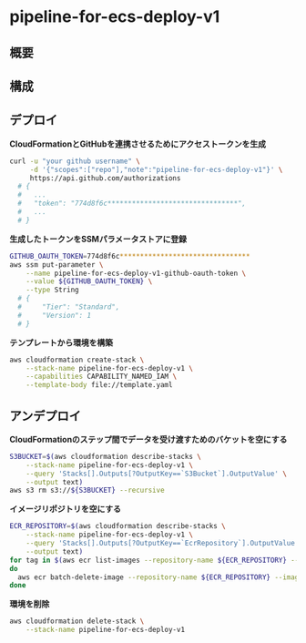 # pipeline-for-ecs-deploy-v1

## 概要

## 構成

## デプロイ

**CloudFormationとGitHubを連携させるためにアクセストークンを生成**

```sh
curl -u "your github username" \
     -d '{"scopes":["repo"],"note":"pipeline-for-ecs-deploy-v1"}' \
     https://api.github.com/authorizations
  # {
  #   ...
  #   "token": "774d8f6c********************************",
  #   ...
  # }
```

**生成したトークンをSSMパラメータストアに登録**

```sh
GITHUB_OAUTH_TOKEN=774d8f6c********************************
aws ssm put-parameter \
    --name pipeline-for-ecs-deploy-v1-github-oauth-token \
    --value ${GITHUB_OAUTH_TOKEN} \
    --type String
  # {
  #     "Tier": "Standard",
  #     "Version": 1
  # }
```

**テンプレートから環境を構築**

```sh
aws cloudformation create-stack \
    --stack-name pipeline-for-ecs-deploy-v1 \
    --capabilities CAPABILITY_NAMED_IAM \
    --template-body file://template.yaml
```

## アンデプロイ

**CloudFormationのステップ間でデータを受け渡すためのバケットを空にする**

```sh
S3BUCKET=$(aws cloudformation describe-stacks \
    --stack-name pipeline-for-ecs-deploy-v1 \
    --query 'Stacks[].Outputs[?OutputKey==`S3Bucket`].OutputValue' \
    --output text)
aws s3 rm s3://${S3BUCKET} --recursive
```

**イメージリポジトリを空にする**

```sh
ECR_REPOSITORY=$(aws cloudformation describe-stacks \
    --stack-name pipeline-for-ecs-deploy-v1 \
    --query 'Stacks[].Outputs[?OutputKey==`EcrRepository`].OutputValue' \
    --output text)
for tag in $(aws ecr list-images --repository-name ${ECR_REPOSITORY} --query 'imageIds[].imageTag' --output text)
do
  aws ecr batch-delete-image --repository-name ${ECR_REPOSITORY} --image-ids imageTag=${tag}
done
```

**環境を削除**

```sh
aws cloudformation delete-stack \
    --stack-name pipeline-for-ecs-deploy-v1
```
